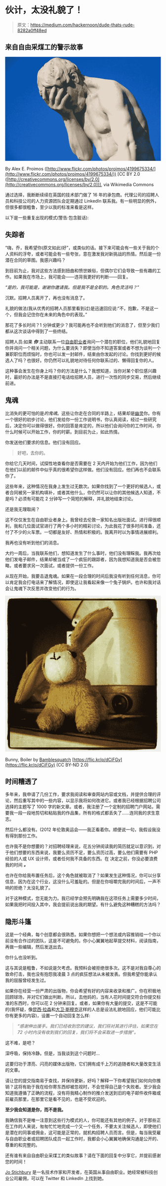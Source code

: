 # 伙计，太没礼貌了！

> 原文：<https://medium.com/hackernoon/dude-thats-rude-8282a0ff48ed>

## 来自自由采煤工的警示故事

![](img/84b694aae966ecd5e7432862bb6b6b29.png)

By Alex E. Proimos ([http://www.flickr.com/photos/proimos/4199675334/](http://www.flickr.com/photos/proimos/4199675334/)) [CC BY 2.0 ([http://creativecommons.org/licenses/by/2.0](http://creativecommons.org/licenses/by/2.0))], via Wikimedia Commons

通过选择，我断断续续在英国的技术部门做了 16 年的承包商。代理公司的招聘人员和科技公司的人力资源团队会定期通过 LinkedIn 联系我。有一些明显的例外，但很多都很粗鲁，至少以我的标准来看是这样。

以下是一些重复出现的模式(警告:包含脏话):

## 失踪者

“嗨，乔，我希望你(原文如此)好”，或类似的话。接下来可能会有一些关于我的个人资料的浮夸，或者可能会有一些夸张，意在激发我对新挑战的热情。然后是一份潜在合同的草图。我感兴趣吗？

到目前为止，我对这些方法感到扭曲和愤世嫉俗，但偶尔它们会导致一些有趣的工作。如果我在市场上，我可能会——违背我更好的判断——回复。

*“是的，我可能是，谢谢你邀请我。但是我不是全职的。角色灵活吗？”*

沉默。招聘人员离开了，再也没有消息了。

礼貌的做法(我从优秀的招聘人员那里看到过)是迅速回应说:“不，抱歉，不是这一个，但我会记住你在未来的角色中的表现。”

那花了多长时间？1 分钟或更少？我可能再也不会听到他们的消息了，但至少我们都从这次谈话中得到了一些终结。

招聘人员:如果 ***你*** 主动联系一位[自由职业者](https://hackernoon.com/tagged/freelancer)询问一个潜在的职位，他们礼貌地回复你并询问一个相关问题，为什么要消失？即使当你不知道答案或者不想为谈判一个兼职职位而烦恼时，你也可以发一封邮件，结束由你发起的讨论。你找到更好的候选人了吗？也很好。你仍然可以礼貌地对待任何你联系过的、懒得回复你的人。

这种事会发生在你身上吗？你的方法是什么？我想知道，当你对某个职位感兴趣时，最好的办法是不是直接打电话给招聘人员，进行一次性的同步交易，然后继续前进。

## 鬼魂

比消失的更可怕的是*的鬼魂*。这些让你走在合同的半路上，结果却是[幽灵](http://uk.businessinsider.com/what-is-ghosting-2015-8?r=US&IR=T)你。你有一个很好的初步讨论，他们发给你一份工作说明书，你认真阅读，经过一些研究后，决定你可以做得很好。你的回答是肯定的，所以他们会询问你的工作时间，你什么时候可以开始工作，你的时薪。到目前为止，如此热情。

你发送他们要求的信息。他们没有回应。

> 好吧，去你的。

你给它几天时间，试探性地查看你是否需要在 2 天内开始为他们工作，因为他们在他们以前的邮件中似乎真的很希望你这样做。他们没有回应。他们再也不会联系你了。

这些年来，这种情况在我身上发生过无数次。如果你找到了一个更好的候选人，或者合同被另一家机构填补，或者其他什么，你仍然可以让你的其他候选人知道，不是吗？必须有可能花 2 分钟写一个简短的解释，并礼貌地结束讨论。

还是我无理取闹？

这不仅仅发生在自由职业者身上。我曾经去伦敦一家知名出版社面试。进行得很顺利，我和几位面试官进行了两个多小时的精彩讨论，为此我花了很多时间准备，还付了不少的火车票。一切都是友好、热情和积极的。我离开时以为事情进展顺利。

我再也没有听到他们的消息。

大约一周后，当我联系他们，想知道发生了什么事时，他们没有理睬我。我再次给他们发电子邮件，结果却被当成了一个疯狂的跟踪者，因为我想知道我是否会被忽略，或者要求另一次面试，或者提供一份工作。

从现在开始，我要击退鬼魂。如果在一段合理的时间后我没有听到任何消息，你可以肯定我会打电话来了解情况，即使这让我看起来像一个兔子锅炉。也许和我对话会让鬼魂下次反思并改变他们的行为。

![](img/76e6ffc1157a9adf6ef848a011e4e1e5.png)

Bunny, Boiler by [Bamblesquatch](https://www.flickr.com/photos/flickrhurst/) [https://flic.kr/p/dCiFGy](https://flic.kr/p/dCiFGy) (CC BY-ND 2.0)

## 时间糟透了

多年来，我申请了几份工作，要求我阅读和审查网站内容或文档，并提供合理的评论，然后重写其中的一些内容，以显示我将如何改进它。或者我已经根据招聘公司选择的主题写了 1000 字的新文章。或者，我注册了一个定制的招聘门户网站，需要我一段一段地剪切和粘贴我的作品集，所有的格式都丢失了……连同我的求生意志。

然后什么都没有。(2012 年伦敦奥运会——我正看着你。顺便说一句，我假设我没有得到那份工作。

也许我不是你想要的？对招聘经理来说，花五分钟阅读我的简历就足以意识到，对于他们想要的东西来说，我要么资历不足，要么资历过高，要么他们需要有 PHP 经验的人或 UX 设计师，或者任何我不具备的东西。在 决定之前，你没必要浪费我的时间 ***。***

也许在你给我布置任务后，这个角色就被取消了？如果发生这种情况，你可以分享信息，因为在这个行业，这没什么可羞耻的。但是在你咀嚼完我的时间后，一声不响的拒绝？太没礼貌了。

对于这种模式，您无能为力。我已经学会预先明确我在这项任务上需要多少时间，如果我把时间投入其中，我会提前说出我的期望。有什么避免这种糟糕的方法吗？

## 隐形斗篷

这是一个经典，每个创意都会很熟悉。如果你想把一个想法或内容推销给一个你以前没有合作过的团队，这是不可避免的。你小心翼翼地起草提交材料，阅读指南，再做一些编辑，然后发送出去。

你什么也没听到。

这与其说是粗鲁，不如说是欠考虑。我预料会被拒绝很多次。这不是对我自尊心的致命打击，我也没有抱怨我凌晨 3 点的疯狂想法从未被发表。但我希望你能承认我的屈服曾经发生过。

如果你在经营一份严肃的出版物，你会希望有好的内容来收录和推广。你在积极地回顾球场，并对它们做出判断。所以，去他妈的，当有人花时间提交符合你提交标准的东西时，你可以花 2 分钟来回复。或者，如果你有大量的提交，这是不可能的(我怀疑，像[昆西·拉森](https://medium.com/u/17756313f41a?source=post_page-----8282a0ff48ed--------------------------------)和[大卫·斯穆克](https://medium.com/u/7f91547ce9c9?source=post_page-----8282a0ff48ed--------------------------------)这样的人总是设法礼貌地回应，他们可能比你有更多的内容)，设置一个自动回复怎么样:

> *“感谢伸出援手。我们已经收到您的建议，我们将对其进行评估，如果您在 72 小时内没有收到我们的回复，我们将不会采取进一步措施”。*

这不难，是吧？

深呼吸，保持冷静。但是，当我谈到这个问题时…

这要归功于漂亮、闪亮的媒体出版物，它们拥有成千上万的追随者和大量改变生活的文章。

请让您的提交指南易于查找，并保持更新，好吗？解释一下你希望我们如何向你推销？这将有助于我在给你寄东西却被忽视时，不会觉得自己是个失败者。至少我会知道我遵循了正确的流程，没有将我精心制作的推介发送到旧的电子邮件收件箱或前雇员那里，在那里它是看不见的，也是不受欢迎的。

**至少我会知道是你，而不是我。**

我确信我不是唯一注意到这些行为模式的人，你可能还有其他的例子。对于那些正在工作的人来说，匆匆忙忙地完成一个又一个任务，不要太关注候选人，即使他们是潜在的同事或佣金，这可能是正常的，就机构招聘人员而言。但是，每当我受雇与自由职业者或招聘团队成员一起工作时，我都会小心翼翼地确保沟通是公开的、尊重的和完整的。

还有谁有来自自由职业采煤工的类似故事？请在下面的回复中分享它，并提前感谢您的时间！

[Jo Stichbury](https://medium.com/u/49dd0198b639?source=post_page-----8282a0ff48ed--------------------------------) 是一名技术作家和开发者，在英国从事自由职业。她经常被科技创业公司雇佣，可以在 Twitter 和 LinkedIn 上找到她。